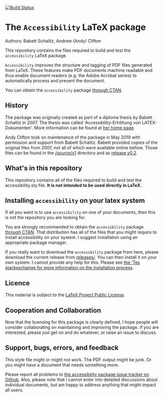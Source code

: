 [![Build Status](https://travis-ci.org/AndyClifton/accessibility.svg?branch=master)](https://travis-ci.org/AndyClifton/accessibility)

# The `Accessibility` LaTeX package

Authors: Babett Schalitz, Andrew (Andy) Clifton

This repository contains the files required to build and test the `accessibility` LaTeX package.

`Accessibility` improves the structure and tagging of PDF files generated from LaTeX. These features make PDF documents machine readable and thus enable document readers (e.g. the Adobe Acrobat series) to automatically process and present the document.

You can obtain the `accessibility` package [through CTAN](https://ctan.org/pkg/accessibility).

## History

The package was originally created as part of a diploma thesis by Babett Schalitz in 2007. The thesis was called 'Accessibility-Erhöhung von LATEX-Dokumenten'. More information can be found at [her home page](http://babs.gmxhome.de/da_start.htm).

Andy Clifton took on maintenance of the package in May 2019 with permission and support from Babett Schalitz. Babett provided copies of the original files from 2007, not all of which were available online before. Those files can be found in the [/source/v1](/sourcce/v1) directory and as [release v0.2](https://github.com/AndyClifton/accessibility/releases/tag/v0.2-beta).

## What's in this repository
This repository contains all of the files required to build and test the accessibility.sty file. **It is not intended to be used directly in LaTeX.**

## Installing `accessibility` on your latex system
If all you want is to use `accessibility` on one of your documents, then this is not the repository you are looking for.

You are strongly recommended to obtain the `accessibility` package [through CTAN](https://ctan.org/pkg/accessibility). That distribution has all of the files that you might require to install accessibility on your system. I suggest installation using an appropriate package manager.

If you really want to download the `accessibility` package from here, please download the current release from [releases/](https://github.com/AndyClifton/accessibility/releases). You can then install it on your own system. I cannot provide any help for this. Please see [the 'Tex stackexchange for more information on the installation process](https://tex.stackexchange.com/questions/1137/where-do-i-place-my-own-sty-or-cls-files-to-make-them-available-to-all-my-te).



## Licence

This material is subject to the [LaTeX Project Public License](http://www.ctan.org/tex-archive/help/Catalogue/licenses.lppl.html).

## Cooperation and Collaboration
Now that the licensing for this package is clearly defined, I hope people will consider collaborating on maintaining and improving the package. If you are interested, please just get on and do whatever, or raise an issue to discuss.

## Support, bugs, errors, and feedback
This style file might or might not work. The PDF output might be junk. Or you might have a document that needs something more.

Please report all problems to [the accessibility package issue tracker on Github](https://github.com/AndyClifton/accessibility/issues). Also, please note that I cannot enter into detailed discussions about individual documents, but am happy to address anything that might impact all users.
